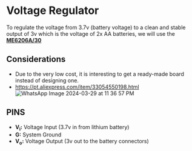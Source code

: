 # Voltage Regulator
To regulate the voltage from 3.7v (battery voltage) to a clean and stable output of 3v which is the voltage of 2x AA batteries, we will use the [**ME6206A/30**](https://datasheetspdf.com/mobile/640248/Microne/ME6206A/1)

## Considerations
- Due to the very low cost, it is interesting to get a ready-made board instead of designing one.
- https://pt.aliexpress.com/item/33054550198.html
![WhatsApp Image 2024-03-29 at 11 36 57 PM](https://github.com/Vininess/USB-Charger-to-2x-AA-batteries/assets/35041490/d0eb8a87-18f2-43e1-89e1-f55d331a6b8b)

## PINS
- **V<sub>i</sub>:** Voltage Input (3.7v in from lithium battery)
- **G:** System Ground
- **V<sub>o</sub>:** Voltage Output (3v out to the battery connectors)
